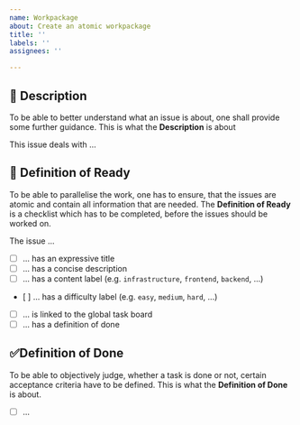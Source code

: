 ```yaml
---
name: Workpackage
about: Create an atomic workpackage
title: ''
labels: ''
assignees: ''

---
```


## 📃 Description
To be able to better understand what an issue is about, one shall provide some further guidance.
This is what the **Description** is about

This issue deals with ...

## 🚧 Definition of Ready
To be able to parallelise the work, one has to ensure, that the issues are atomic and contain all information that are needed. The **Definition of Ready** is a checklist which has to be completed, before the issues should be worked on.

The issue ...

- [ ] ... has an expressive title
- [ ] ... has a concise description
- [ ] ... has a content label (e.g. `infrastructure`, `frontend`, `backend`, ...)
- [ ] ... has a difficulty label (e.g. `easy`, `medium`, `hard`, ...)
- [ ] ... is linked to the global task board
- [ ] ... has a definition of done

## ✅Definition of Done 
To be able to objectively judge, whether a task is done or not, certain acceptance criteria have to be defined. This is what the **Definition of Done** is about.

- [ ] ...
